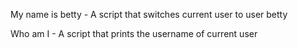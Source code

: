 My name is betty - A script that switches current user to user betty

Who am I - A script that prints the username of current user
